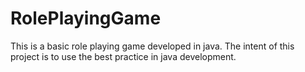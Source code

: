 # RolePlayingGame
This is a basic role playing game developed in java.
The intent of this project is to use the best practice in java development.